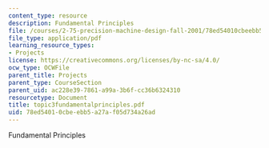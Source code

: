 ```yaml
---
content_type: resource
description: Fundamental Principles
file: /courses/2-75-precision-machine-design-fall-2001/78ed54010cbeebb5a27af05d734a26ad_topic3fundamentalprinciples.pdf
file_type: application/pdf
learning_resource_types:
- Projects
license: https://creativecommons.org/licenses/by-nc-sa/4.0/
ocw_type: OCWFile
parent_title: Projects
parent_type: CourseSection
parent_uid: ac228e39-7861-a99a-3b6f-cc36b6324310
resourcetype: Document
title: topic3fundamentalprinciples.pdf
uid: 78ed5401-0cbe-ebb5-a27a-f05d734a26ad
---
```

Fundamental Principles